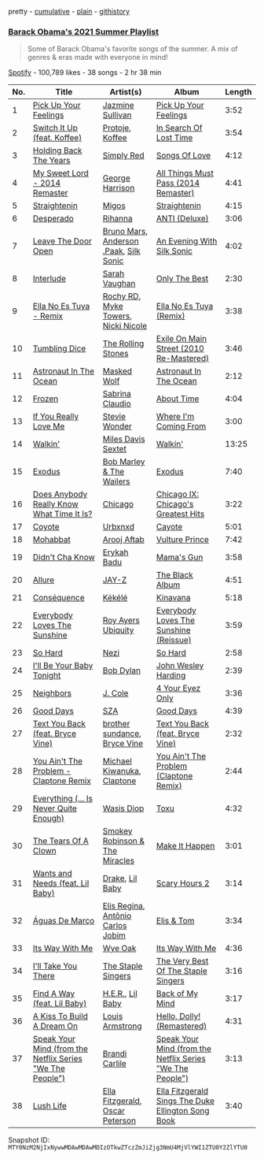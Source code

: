pretty - [cumulative](/playlists/cumulative/37i9dQZF1DX8G0t7hKiZC2.md) - [plain](/playlists/plain/37i9dQZF1DX8G0t7hKiZC2) - [githistory](https://github.githistory.xyz/mackorone/spotify-playlist-archive/blob/main/playlists/plain/37i9dQZF1DX8G0t7hKiZC2)

### [Barack Obama's 2021 Summer Playlist](https://open.spotify.com/playlist/37i9dQZF1DX8G0t7hKiZC2)

> Some of Barack Obama's favorite songs of the summer\. A mix of genres & eras made with everyone in mind!

[Spotify](https://open.spotify.com/user/spotify) - 100,789 likes - 38 songs - 2 hr 38 min

| No. | Title | Artist(s) | Album | Length |
|---|---|---|---|---|
| 1 | [Pick Up Your Feelings](https://open.spotify.com/track/2JLVZYEMmqPWbUoAJAMKfm) | [Jazmine Sullivan](https://open.spotify.com/artist/7gSjFKpVmDgC2MMsnN8CYq) | [Pick Up Your Feelings](https://open.spotify.com/album/1wsPNQ8DFxRYNQnCs0hMu7) | 3:52 |
| 2 | [Switch It Up \(feat\. Koffee\)](https://open.spotify.com/track/5RPuPEZ0HiXPTnzwqfJMa8) | [Protoje](https://open.spotify.com/artist/7BGR8y1VZAWK2oR4zD9COr), [Koffee](https://open.spotify.com/artist/1gWjcmBsveEYMxOZ0VRi32) | [In Search Of Lost Time](https://open.spotify.com/album/3kF6kDaK450bGM7rgOTVgW) | 3:54 |
| 3 | [Holding Back The Years](https://open.spotify.com/track/2mLaHqXZIxyoX0EE1I0pMT) | [Simply Red](https://open.spotify.com/artist/1fa0cOhromAZdq2xRA4vv8) | [Songs Of Love](https://open.spotify.com/album/1nVzudahHL4Uq8HxpxBc4H) | 4:12 |
| 4 | [My Sweet Lord \- 2014 Remaster](https://open.spotify.com/track/6vE90mi4yKsQGY3YD2OOv1) | [George Harrison](https://open.spotify.com/artist/7FIoB5PHdrMZVC3q2HE5MS) | [All Things Must Pass \(2014 Remaster\)](https://open.spotify.com/album/4RzYS74QxvpqTDVwKbhuSg) | 4:41 |
| 5 | [Straightenin](https://open.spotify.com/track/0Mwjs8HUVO6FHxktfk72pf) | [Migos](https://open.spotify.com/artist/6oMuImdp5ZcFhWP0ESe6mG) | [Straightenin](https://open.spotify.com/album/1naX2ilyiZpgdhFZkRAwFR) | 4:15 |
| 6 | [Desperado](https://open.spotify.com/track/4mCf3vQf7z0Yseo0RxAi3V) | [Rihanna](https://open.spotify.com/artist/5pKCCKE2ajJHZ9KAiaK11H) | [ANTI \(Deluxe\)](https://open.spotify.com/album/4UlGauD7ROb3YbVOFMgW5u) | 3:06 |
| 7 | [Leave The Door Open](https://open.spotify.com/track/02VBYrHfVwfEWXk5DXyf0T) | [Bruno Mars](https://open.spotify.com/artist/0du5cEVh5yTK9QJze8zA0C), [Anderson .Paak](https://open.spotify.com/artist/3jK9MiCrA42lLAdMGUZpwa), [Silk Sonic](https://open.spotify.com/artist/6PvvGcCY2XtUcSRld1Wilr) | [An Evening With Silk Sonic](https://open.spotify.com/album/1YgekJJTEueWDaMr7BYqPk) | 4:02 |
| 8 | [Interlude](https://open.spotify.com/track/6lsXtmjO7HViehqFx343YU) | [Sarah Vaughan](https://open.spotify.com/artist/1bgyxtWjZwA5PQlDsvs9b8) | [Only The Best](https://open.spotify.com/album/1dXvKpnUxIg9UCYaSWg9ua) | 2:30 |
| 9 | [Ella No Es Tuya \- Remix](https://open.spotify.com/track/5YYW3yRktprLRr47WK219Y) | [Rochy RD](https://open.spotify.com/artist/4riOEaOW5hCeqomFDBk0aP), [Myke Towers](https://open.spotify.com/artist/7iK8PXO48WeuP03g8YR51W), [Nicki Nicole](https://open.spotify.com/artist/2UZIAOlrnyZmyzt1nuXr9y) | [Ella No Es Tuya \(Remix\)](https://open.spotify.com/album/5Jk2ROWL8a4RxmFNiT8pvA) | 3:38 |
| 10 | [Tumbling Dice](https://open.spotify.com/track/4hq0S6wznq7SHDyMOFXL9i) | [The Rolling Stones](https://open.spotify.com/artist/22bE4uQ6baNwSHPVcDxLCe) | [Exile On Main Street \(2010 Re\-Mastered\)](https://open.spotify.com/album/5U4dnRZsfW8NmwBBkELFPh) | 3:46 |
| 11 | [Astronaut In The Ocean](https://open.spotify.com/track/3Ofmpyhv5UAQ70mENzB277) | [Masked Wolf](https://open.spotify.com/artist/1uU7g3DNSbsu0QjSEqZtEd) | [Astronaut In The Ocean](https://open.spotify.com/album/7vus4Q8r5DS2Dl1JClxEsA) | 2:12 |
| 12 | [Frozen](https://open.spotify.com/track/21oJ1K99GBJrE2GVQGVjA0) | [Sabrina Claudio](https://open.spotify.com/artist/30DhU7BDmF4PH0JVhu8ZRg) | [About Time](https://open.spotify.com/album/2ICdqEf91Kc9FwdlLtB748) | 4:04 |
| 13 | [If You Really Love Me](https://open.spotify.com/track/6Axz5VSkc4Bs8eXWQxnynE) | [Stevie Wonder](https://open.spotify.com/artist/7guDJrEfX3qb6FEbdPA5qi) | [Where I'm Coming From](https://open.spotify.com/album/2oV8OJKtyGR7MwXH45rOoE) | 3:00 |
| 14 | [Walkin'](https://open.spotify.com/track/77hICQxyUz6RbySKBi3kVN) | [Miles Davis Sextet](https://open.spotify.com/artist/1i4ed4I1y7YerI0fQV4lVc) | [Walkin'](https://open.spotify.com/album/7nFwdPkEbfMUb1c5xuHGR6) | 13:25 |
| 15 | [Exodus](https://open.spotify.com/track/3UuqC9dKWG0bLu6TrPIe4F) | [Bob Marley & The Wailers](https://open.spotify.com/artist/2QsynagSdAqZj3U9HgDzjD) | [Exodus](https://open.spotify.com/album/2mBbV0Ad6B4ydHMZlzAY7S) | 7:40 |
| 16 | [Does Anybody Really Know What Time It Is?](https://open.spotify.com/track/6Q6YqGj1Ku1CUGHWSFwSHY) | [Chicago](https://open.spotify.com/artist/3iDD7bnsjL9J4fO298r0L0) | [Chicago IX: Chicago's Greatest Hits](https://open.spotify.com/album/5qWGV0fd7hpdptJYI4G9Dd) | 3:22 |
| 17 | [Coyote](https://open.spotify.com/track/5jgl3Fzeyoysz2ZVhnFPlp) | [Urbxnxd](https://open.spotify.com/artist/6tUxchkjqhlH1pY0TIMbaj) | [Cayote](https://open.spotify.com/album/2HoVPKAoYnwDYIVhiMELHS) | 5:01 |
| 18 | [Mohabbat](https://open.spotify.com/track/4lcQHckNMeUkM8jx67j28G) | [Arooj Aftab](https://open.spotify.com/artist/00JAfwtx5gNiiqyor88Dr5) | [Vulture Prince](https://open.spotify.com/album/6HrBTi1F76h7mJuQDHEijH) | 7:42 |
| 19 | [Didn't Cha Know](https://open.spotify.com/track/7pv80uUHfocFqfTytu1MVi) | [Erykah Badu](https://open.spotify.com/artist/7IfculRW2WXyzNQ8djX8WX) | [Mama's Gun](https://open.spotify.com/album/3cADvHRdKniF9ELCn1zbGH) | 3:58 |
| 20 | [Allure](https://open.spotify.com/track/3XEHn72yyeU5VmCrvqh37n) | [JAY\-Z](https://open.spotify.com/artist/3nFkdlSjzX9mRTtwJOzDYB) | [The Black Album](https://open.spotify.com/album/2ROptx2K5R4YYqlQQRpT7k) | 4:51 |
| 21 | [Conséquence](https://open.spotify.com/track/76ot3BABnfPJi06g7J7iBa) | [Kékélé](https://open.spotify.com/artist/4qjqvzyR3Kq2W9puCX2wE7) | [Kinavana](https://open.spotify.com/album/5aX2ssV8mdnw05IxzcdrKJ) | 5:18 |
| 22 | [Everybody Loves The Sunshine](https://open.spotify.com/track/5le4sn0iMcnKU56bdmNzso) | [Roy Ayers Ubiquity](https://open.spotify.com/artist/3WbeZvDk1COiO2dEokZqn7) | [Everybody Loves The Sunshine \(Reissue\)](https://open.spotify.com/album/5JehGpTedBPXzhUcwXoIlf) | 3:59 |
| 23 | [So Hard](https://open.spotify.com/track/5I0qCoNe6cOfXajLAzazUN) | [Nezi](https://open.spotify.com/artist/09LvpbdDJHTFARXMJ04Rto) | [So Hard](https://open.spotify.com/album/6CM5Q43X8r38gyGeollqGj) | 2:58 |
| 24 | [I'll Be Your Baby Tonight](https://open.spotify.com/track/032kwZ9kg4yIaIPBOOIwlm) | [Bob Dylan](https://open.spotify.com/artist/74ASZWbe4lXaubB36ztrGX) | [John Wesley Harding](https://open.spotify.com/album/2KzCDxKpgLqBffHu1IZ7Kn) | 2:39 |
| 25 | [Neighbors](https://open.spotify.com/track/4eSn3WcTUYdM5dYnSf7v8K) | [J\. Cole](https://open.spotify.com/artist/6l3HvQ5sa6mXTsMTB19rO5) | [4 Your Eyez Only](https://open.spotify.com/album/3MNP6yEmCAFruLe7pAGKCu) | 3:36 |
| 26 | [Good Days](https://open.spotify.com/track/1bWh6WbYzSFxsOKzE4EpUu) | [SZA](https://open.spotify.com/artist/7tYKF4w9nC0nq9CsPZTHyP) | [Good Days](https://open.spotify.com/album/5JdcspRtnXWhBdvcGlfS3U) | 4:39 |
| 27 | [Text You Back \(feat\. Bryce Vine\)](https://open.spotify.com/track/23ER2vJTvdU9FNWdhYzETY) | [brother sundance](https://open.spotify.com/artist/1AbcKIsIR4SV7pPdm0GRsd), [Bryce Vine](https://open.spotify.com/artist/1ShZZUjkbXCjhwrb18BA8I) | [Text You Back \(feat\. Bryce Vine\)](https://open.spotify.com/album/6diVJwWTZBCslRpqIxke3H) | 2:32 |
| 28 | [You Ain't The Problem \- Claptone Remix](https://open.spotify.com/track/7BFXQINSdAqgOmMydTGnKG) | [Michael Kiwanuka](https://open.spotify.com/artist/0bzfPKdbXL5ezYW2z3UGQj), [Claptone](https://open.spotify.com/artist/4mncDFjVLUa3s025Tct3Ry) | [You Ain't The Problem \(Claptone Remix\)](https://open.spotify.com/album/24U03pgag0P2AvPxzbBeH0) | 2:44 |
| 29 | [Everything \(..\. Is Never Quite Enough\)](https://open.spotify.com/track/7tpTeZgPPcpGHmKLwQClXt) | [Wasis Diop](https://open.spotify.com/artist/5WgEnjgCrT1aeQELTV3tdB) | [Toxu](https://open.spotify.com/album/4orLzkXAHLvYzQncVdLYFX) | 4:32 |
| 30 | [The Tears Of A Clown](https://open.spotify.com/track/4Dq749x2QP6OXTURJ9GGY8) | [Smokey Robinson & The Miracles](https://open.spotify.com/artist/6TKOZZDd5uV5KnyC5G4MUt) | [Make It Happen](https://open.spotify.com/album/6vbD4D3SpN2JBjCoXdGE3i) | 3:01 |
| 31 | [Wants and Needs \(feat\. Lil Baby\)](https://open.spotify.com/track/6ZoZ4KGIDD23DohdVk0Ybw) | [Drake](https://open.spotify.com/artist/3TVXtAsR1Inumwj472S9r4), [Lil Baby](https://open.spotify.com/artist/5f7VJjfbwm532GiveGC0ZK) | [Scary Hours 2](https://open.spotify.com/album/6RxuBWYLCMtRHl7IpoVuhY) | 3:14 |
| 32 | [Águas De Março](https://open.spotify.com/track/15ouqiBsgL12olEwP3COsH) | [Elis Regina](https://open.spotify.com/artist/0yFvXd36g5sNKYDi0Kkvl8), [Antônio Carlos Jobim](https://open.spotify.com/artist/3pO5VjZ4wOHCMBXOvbMISG) | [Elis & Tom](https://open.spotify.com/album/3SE9n6EaVOJ81KA1KPLUWS) | 3:34 |
| 33 | [Its Way With Me](https://open.spotify.com/track/4ozdSH2MuFoABtDWa4S1mJ) | [Wye Oak](https://open.spotify.com/artist/5SjNVG3L9mgWQPsfp1sFDB) | [Its Way With Me](https://open.spotify.com/album/7JvQaezYGVWAlEt079zFvB) | 4:36 |
| 34 | [I'll Take You There](https://open.spotify.com/track/5YLnfy7R2kueN0BRPkjiEG) | [The Staple Singers](https://open.spotify.com/artist/7xGGqA85UIWX1GoTVM4itC) | [The Very Best Of The Staple Singers](https://open.spotify.com/album/7tUOJxXojOWdWU2T2ZSge7) | 3:16 |
| 35 | [Find A Way \(feat\. Lil Baby\)](https://open.spotify.com/track/3CtfBYewF9YoIj4tN1Xuh6) | [H.E.R.](https://open.spotify.com/artist/3Y7RZ31TRPVadSFVy1o8os), [Lil Baby](https://open.spotify.com/artist/5f7VJjfbwm532GiveGC0ZK) | [Back of My Mind](https://open.spotify.com/album/4IwODpNZKFYkHWXSeWMGmP) | 3:17 |
| 36 | [A Kiss To Build A Dream On](https://open.spotify.com/track/6GtJqo0vr7DqWOHQtp77cV) | [Louis Armstrong](https://open.spotify.com/artist/19eLuQmk9aCobbVDHc6eek) | [Hello, Dolly! \(Remastered\)](https://open.spotify.com/album/213k6pbTGOHxlMpz5lb7zC) | 4:31 |
| 37 | [Speak Your Mind \(from the Netflix Series "We The People"\)](https://open.spotify.com/track/2w2nGYcTq7iP1Aj6AI8KIi) | [Brandi Carlile](https://open.spotify.com/artist/2sG4zTOLvjKG1PSoOyf5Ej) | [Speak Your Mind \(from the Netflix Series "We The People"\)](https://open.spotify.com/album/0Xkq8tR6m6ofrw7Tq6cPZ8) | 3:13 |
| 38 | [Lush Life](https://open.spotify.com/track/26NqjphYzU4JSx2xJUpKO0) | [Ella Fitzgerald](https://open.spotify.com/artist/5V0MlUE1Bft0mbLlND7FJz), [Oscar Peterson](https://open.spotify.com/artist/6zkX5fhrSD4tdVOmimR9wB) | [Ella Fitzgerald Sings The Duke Ellington Song Book](https://open.spotify.com/album/2VgS17fUEsUer5nCbM2juj) | 3:40 |

Snapshot ID: `MTY0NzM2NjIxNywwMDAwMDAwMDIzOTkwZTczZmJiZjg3NmU4MjVlYWI1ZTU0Y2ZlYTU0`
